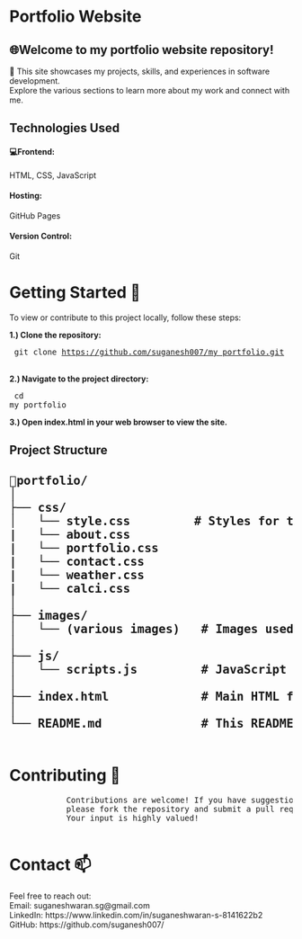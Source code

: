 <h1><b>Portfolio Website</b></h1>
<h2>🌐Welcome to my portfolio website repository! </h2>
            🎉 This site showcases my projects, skills, and experiences in software development.<br>
            Explore the various sections to learn more about my work and connect with me.
<h2>Technologies Used </h2>
            <h4>💻Frontend:</h4>
                        HTML, CSS, JavaScript
            <h4>Hosting:</h4>
                        GitHub Pages
            <h4>Version Control:</h4>
                        Git
<h1>Getting Started 🚀</h1>
            To view or contribute to this project locally, follow these steps:

**1.) Clone the repository:** <br>
            <pre>       git clone 
                        https://github.com/suganesh007/my_portfolio.git</pre><br>
**2.) Navigate to the project directory:**
            <pre>       cd my_portfolio</pre>
**3.) Open index.html in your web browser to view the site.**

<h2>Project Structure<h2> 
<pre>
📁portfolio/
│
├── css/
│   └── style.css         # Styles for the website
|   └── about.css 
|   └── portfolio.css 
|   └── contact.css 
|   └── weather.css 
|   └── calci.css 
│
├── images/
│   └── (various images)   # Images used in the portfolio
│
├── js/
│   └── scripts.js         # JavaScript for interactive elements
│
├── index.html             # Main HTML file
│
└── README.md              # This README file
            </pre>

<h1>Contributing 🤝</h1>
<pre>            Contributions are welcome! If you have suggestions or want to improve the project, 
            please fork the repository and submit a pull request. 
            Your input is highly valued!
            </pre>
<h1>Contact 📫</h1>
            Feel free to reach out: <br>
            Email: suganeshwaran.sg@gmail.com<br>
            LinkedIn: https://www.linkedin.com/in/suganeshwaran-s-8141622b2<br>
            GitHub: https://github.com/suganesh007/
